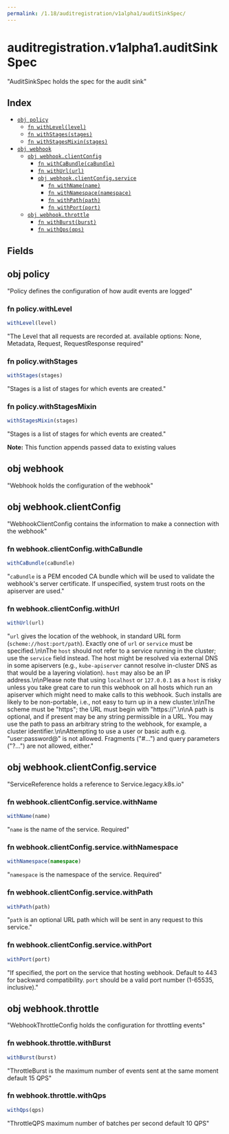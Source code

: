 ```yaml
---
permalink: /1.18/auditregistration/v1alpha1/auditSinkSpec/
---
```


# auditregistration.v1alpha1.auditSinkSpec

"AuditSinkSpec holds the spec for the audit sink"

## Index

* [`obj policy`](#obj-policy)
  * [`fn withLevel(level)`](#fn-policywithlevel)
  * [`fn withStages(stages)`](#fn-policywithstages)
  * [`fn withStagesMixin(stages)`](#fn-policywithstagesmixin)
* [`obj webhook`](#obj-webhook)
  * [`obj webhook.clientConfig`](#obj-webhookclientconfig)
    * [`fn withCaBundle(caBundle)`](#fn-webhookclientconfigwithcabundle)
    * [`fn withUrl(url)`](#fn-webhookclientconfigwithurl)
    * [`obj webhook.clientConfig.service`](#obj-webhookclientconfigservice)
      * [`fn withName(name)`](#fn-webhookclientconfigservicewithname)
      * [`fn withNamespace(namespace)`](#fn-webhookclientconfigservicewithnamespace)
      * [`fn withPath(path)`](#fn-webhookclientconfigservicewithpath)
      * [`fn withPort(port)`](#fn-webhookclientconfigservicewithport)
  * [`obj webhook.throttle`](#obj-webhookthrottle)
    * [`fn withBurst(burst)`](#fn-webhookthrottlewithburst)
    * [`fn withQps(qps)`](#fn-webhookthrottlewithqps)

## Fields

## obj policy

"Policy defines the configuration of how audit events are logged"

### fn policy.withLevel

```ts
withLevel(level)
```

"The Level that all requests are recorded at. available options: None, Metadata, Request, RequestResponse required"

### fn policy.withStages

```ts
withStages(stages)
```

"Stages is a list of stages for which events are created."

### fn policy.withStagesMixin

```ts
withStagesMixin(stages)
```

"Stages is a list of stages for which events are created."

**Note:** This function appends passed data to existing values

## obj webhook

"Webhook holds the configuration of the webhook"

## obj webhook.clientConfig

"WebhookClientConfig contains the information to make a connection with the webhook"

### fn webhook.clientConfig.withCaBundle

```ts
withCaBundle(caBundle)
```

"`caBundle` is a PEM encoded CA bundle which will be used to validate the webhook's server certificate. If unspecified, system trust roots on the apiserver are used."

### fn webhook.clientConfig.withUrl

```ts
withUrl(url)
```

"`url` gives the location of the webhook, in standard URL form (`scheme://host:port/path`). Exactly one of `url` or `service` must be specified.\n\nThe `host` should not refer to a service running in the cluster; use the `service` field instead. The host might be resolved via external DNS in some apiservers (e.g., `kube-apiserver` cannot resolve in-cluster DNS as that would be a layering violation). `host` may also be an IP address.\n\nPlease note that using `localhost` or `127.0.0.1` as a `host` is risky unless you take great care to run this webhook on all hosts which run an apiserver which might need to make calls to this webhook. Such installs are likely to be non-portable, i.e., not easy to turn up in a new cluster.\n\nThe scheme must be \"https\"; the URL must begin with \"https://\".\n\nA path is optional, and if present may be any string permissible in a URL. You may use the path to pass an arbitrary string to the webhook, for example, a cluster identifier.\n\nAttempting to use a user or basic auth e.g. \"user:password@\" is not allowed. Fragments (\"#...\") and query parameters (\"?...\") are not allowed, either."

## obj webhook.clientConfig.service

"ServiceReference holds a reference to Service.legacy.k8s.io"

### fn webhook.clientConfig.service.withName

```ts
withName(name)
```

"`name` is the name of the service. Required"

### fn webhook.clientConfig.service.withNamespace

```ts
withNamespace(namespace)
```

"`namespace` is the namespace of the service. Required"

### fn webhook.clientConfig.service.withPath

```ts
withPath(path)
```

"`path` is an optional URL path which will be sent in any request to this service."

### fn webhook.clientConfig.service.withPort

```ts
withPort(port)
```

"If specified, the port on the service that hosting webhook. Default to 443 for backward compatibility. `port` should be a valid port number (1-65535, inclusive)."

## obj webhook.throttle

"WebhookThrottleConfig holds the configuration for throttling events"

### fn webhook.throttle.withBurst

```ts
withBurst(burst)
```

"ThrottleBurst is the maximum number of events sent at the same moment default 15 QPS"

### fn webhook.throttle.withQps

```ts
withQps(qps)
```

"ThrottleQPS maximum number of batches per second default 10 QPS"